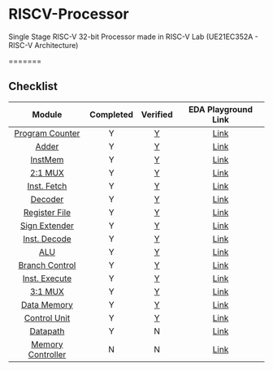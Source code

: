 # RISCV-Processor
Single Stage RISC-V 32-bit Processor made in RISC-V Lab (UE21EC352A - RISC-V Architecture)

=======
## Checklist

| Module | Completed | Verified | EDA Playground Link |
| :------: | :-: | :-: | :----: |
| [Program Counter](src/pc.sv) | Y | [Y](src/tb_pc.sv) | [Link](https://edaplayground.com/x/WcD9) |
| [Adder](src/adder.sv) | Y | [Y](src/tb_adder.sv) | [Link](https://edaplayground.com/x/gt_U) |
| [InstMem](src/InstMem.sv) | Y | [Y](src/tb_InstMem.sv)| [Link](https://edaplayground.com/x/GLpz) |
| [2:1 MUX](src/mux21.sv) | Y | [Y](src/tb_mux21.sv) | [Link](https://edaplayground.com/x/p8Cz) |
| [Inst. Fetch](src/IF.sv) | Y | [Y](src/tb_IF.sv) | [Link](https://edaplayground.com/x/r3zg) |
| [Decoder](src/decoder.sv) | Y | [Y](src/tb_decoder.sv) |  [Link](https://edaplayground.com/x/Nas8) |
| [Register File](src/RegisterFile.sv) | Y | [Y](src/tb_RegisterFile.sv) | [Link](https://edaplayground.com/x/uuSe) |
| [Sign Extender](src/SignExtender.sv) | Y | [Y](src/tb_SignExtender.sv) | [Link](https://edaplayground.com/x/scsg) |
| [Inst. Decode](src/ID.sv) | Y | [Y](src/tb_ID.sv) | [Link](https://edaplayground.com/x/Xwvw) |
| [ALU](src/ALU.sv) | Y | [Y](src/tb_ALU.sv) | [Link](https://edaplayground.com/x/UEmr) |
| [Branch Control](src/branch_control.sv) | Y | [Y](src/tb_branch_control.sv) | [Link](https://edaplayground.com/x/AxsV) |
| [Inst. Execute](src/IE.sv) | Y | [Y](src/tb_IE.sv) | [Link](https://edaplayground.com/x/CnWQ) |
| [3:1 MUX](src/mux31.sv) | Y | [Y](src/tb_mux31.sv) | [Link](https://edaplayground.com/x/naRb) |
| [Data Memory](src/DataMem.sv) | Y | [Y](src/tb_DataMem.sv) | [Link](https://edaplayground.com/x/Nm7W) |
| [Control Unit](src/controller.sv) | Y | [Y](src/tb_controller.sv) | [Link](https://edaplayground.com/x/P9iS) |
| [Datapath](src/datapath.sv) | Y | N | [Link]() |
| [Memory Controller](src/mem_controller.sv) | N | N | [Link]() |

